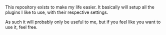 This repository exists to make my life easier.
It basically will setup all the plugins I like to use, with their respective settings.

As such it will probably only be useful to me, but if you feel like you want to use it, feel free.

